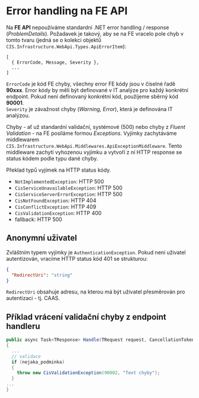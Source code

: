 ﻿# Error handling na FE API
Na **FE API** nepoužíváme standardní .NET error handling / response (*ProblemDetails*).
Požadavek je takový, aby se na FE vracelo pole chyb v tomto tvaru (jedná se o kolekci objektů `CIS.Infrastructure.WebApi.Types.ApiErrorItem`):
```
[
  { ErrorCode, Message, Severity },
  ...
]
```
`ErrorCode` je kód FE chyby, všechny error FE kódy jsou v číselné řadě **90xxx**. 
Error kódy by měli být definované v IT analýze pro každý konkrétní endpoint.
Pokud není definovaný konkrétní kód, použijeme sběrný kód **90001**.  
`Severity` je závažnost chyby (*Warning, Error*), která je definována IT analýzou.

Chyby - ať už standardní validační, systémové (500) nebo chyby z *Fluent Validation* - na FE posíláme formou *Exceptions*.
Vyjímky zachytáváme middlewarem `CIS.Infrastructure.WebApi.Middlewares.ApiExceptionMiddleware`.
Tento middleware zachytí vyhozenou vyjímku a vytvoří z ní HTTP response se status kódem podle typu dané chyby.

Překlad typů vyjímek na HTTP status kódy.
- `NotImplementedException`: HTTP 500
- `CisServiceUnavailableException`: HTTP 500
- `CisServiceServerErrorException`: HTTP 500
- `CisNotFoundException`: HTTP 404
- `CisConflictException`: HTTP 409
- `CisValidationException`: HTTP 400
- fallback: HTTP 500

## Anonymní uživatel
Zvláštním typem vyjímky je `AuthenticationException`.
Pokud není uživatel autentizován, vracíme HTTP status kód 401 se strukturou:
```json
{
  "RedirectUri": "string"
}
```
`RedirectUri` obsahuje adresu, na kterou má být uživatel přesměrován pro autentizaci - tj. CAAS.

## Příklad vrácení validační chyby z endpoint handleru
```csharp
public async Task<TResponse> Handle(TRequest request, CancellationToken cancellationToken)
{
  ...
  // validace
  if (nejaka_podminka)
  {
    throw new CisValidationException(90002, "Text chyby");
  }
...
}
```
